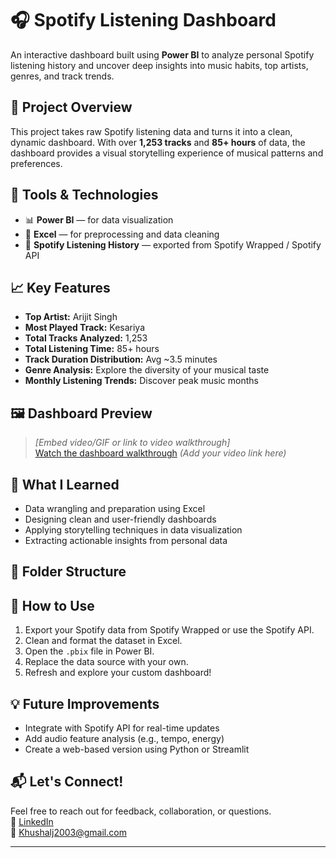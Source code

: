 # 🎧 Spotify Listening Dashboard

An interactive dashboard built using **Power BI** to analyze personal Spotify listening history and uncover deep insights into music habits, top artists, genres, and track trends.

## 📌 Project Overview

This project takes raw Spotify listening data and turns it into a clean, dynamic dashboard. With over **1,253 tracks** and **85+ hours** of data, the dashboard provides a visual storytelling experience of musical patterns and preferences.

## 🧰 Tools & Technologies
- 📊 **Power BI** — for data visualization
- 📂 **Excel** — for preprocessing and data cleaning
- 🎵 **Spotify Listening History** — exported from Spotify Wrapped / Spotify API

## 📈 Key Features
- **Top Artist:** Arijit Singh  
- **Most Played Track:** Kesariya  
- **Total Tracks Analyzed:** 1,253  
- **Total Listening Time:** 85+ hours  
- **Track Duration Distribution:** Avg ~3.5 minutes  
- **Genre Analysis:** Explore the diversity of your musical taste  
- **Monthly Listening Trends:** Discover peak music months

## 🖼️ Dashboard Preview

> _[Embed video/GIF or link to video walkthrough]_  
> [Watch the dashboard walkthrough](#) *(Add your video link here)*

## 🧠 What I Learned
- Data wrangling and preparation using Excel
- Designing clean and user-friendly dashboards
- Applying storytelling techniques in data visualization
- Extracting actionable insights from personal data

## 📁 Folder Structure


## 🚀 How to Use
1. Export your Spotify data from Spotify Wrapped or use the Spotify API.
2. Clean and format the dataset in Excel.
3. Open the `.pbix` file in Power BI.
4. Replace the data source with your own.
5. Refresh and explore your custom dashboard!

## 💡 Future Improvements
- Integrate with Spotify API for real-time updates
- Add audio feature analysis (e.g., tempo, energy)
- Create a web-based version using Python or Streamlit

## 📬 Let's Connect!
Feel free to reach out for feedback, collaboration, or questions.  
🔗 [LinkedIn](https://www.linkedin.com/in/khushal-joshi728/)  
📧 Khushalj2003@gmail.com

---




